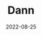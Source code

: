 ---
title: Dann
description: A powerful multi-purpose Jekyll theme with a unique design.
image: '/assets/img/projects/dann-preview.jpg'
price: 49
home: https://jekyllthemes.io/theme/dann-blog-jekyll-theme
demo: https://dann-jekyll.netlify.app/
date: 2022-08-25
---